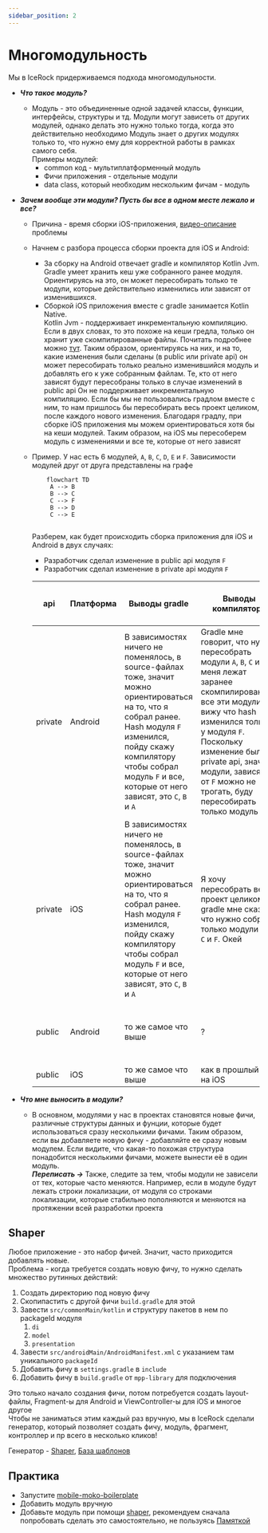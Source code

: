 ```yaml
---
sidebar_position: 2
---
```


# Многомодульность

Мы в IceRock придерживаемся подхода многомодульности. 

- ***Что такое модуль?***
    - Модуль - это объединенные одной задачей классы, функции, интерфейсы, структуры и тд. Модули могут зависеть от других модулей, однако делать это нужно только тогда, когда это действительно необходимо 
      Модуль знает о других модулях только то, что нужно ему для корректной работы в рамках самого себя.  
    Примеры модулей:
      - common код - мультиплатформенный модуль
      - Фичи приложения - отдельные модули
      - data class, который необходим нескольким фичам - модуль

- ***Зачем вообще эти модули? Пусть бы все в одном месте лежало и все?***
  - Причина - время сборки iOS-приложения, [видео-описание](https://youtu.be/kO8RDq6OoV4?t=1429) проблемы
  - Начнем с разбора процесса сборки проекта для iOS и Android:
     - За сборку на Android отвечает gradle и компилятор Kotlin Jvm.
       Gradle умеет хранить кеш уже собранного ранее модуля. Ориентируясь на это, он может пересобирать только те модули, которые действительно изменились или зависят от изменившихся.
     - Сборкой iOS приложения вместе с gradle занимается Kotlin Native.  
       Kotlin Jvm - поддерживает инкрементальную компиляцию. Если в двух словах, то это похоже на кеши гредла, только он хранит уже скомпилированные файлы. Почитать подробнее можно [тут](https://blog.jetbrains.com/kotlin/2020/09/the-dark-secrets-of-fast-compilation-for-kotlin/). Таким образом, ориентируясь на них, и на то, какие изменения были сделаны (в public или private api) он может пересобирать только реально изменившийся модуль и добавлять его к уже собранным файлам. Те, кто от него зависят будут пересобраны только в случае изменений в public api
       Он не поддерживает инкрементальную компиляцию. Если бы мы не пользовались градлом вместе с ним, то нам пришлось бы пересобирать весь проект целиком, после каждого нового изменения. Благодаря градлу, при сборке iOS приложения мы можем ориентироваться хотя бы на кеши модулей. Таким образом, на iOS мы пересоберем модуль с изменениями и все те, которые от него зависят

  - Пример. У нас есть 6 модулей, `A`, `B`, `C`, `D`, `E` и `F`. Зависимости модулей друг от друга представлены на графе
    ```mermaid
        flowchart TD
         A --> B
         B --> C
         C --> F
         B --> D
         C --> E
        
    ```
    Разберем, как будет происходить сборка приложения для iOS и Android в двух случаях:
    - Разработчик сделал изменение в public api модуля `F`
    - Разработчик сделал изменение в private api модуля `F`

    | api | Платформа | Выводы gradle | Выводы компилятора | Какие модули будут собираться | Время сборки |
    |---|---|---|---|---|---|
    | private |	Android | В зависимостях ничего не поменялось, в source-файлах тоже, значит можно ориентироваться на то, что я собрал ранее. Hash модуля `F` изменился, пойду скажу компилятору чтобы собрал модуль `F` и все, которые от него зависят, это `С`, `B` и `A`| Gradle мне говорит, что нужно пересобрать модули `A`, `B`, `C` и `F`. У меня лежат заранее скомпилированные все эти модули, я вижу что hash изменился только у модуля `F`. Поскольку изменение было в private api, значит модули, зависящие от `F` можно не трогать, буду пересобирать только модуль `F`| `F` |быстро   
    | private |	iOS | В зависимостях ничего не поменялось, в source-файлах тоже, значит можно ориентироваться на то, что я собрал ранее. Hash модуля `F` изменился, пойду скажу компилятору чтобы собрал модуль `F` и все, которые от него зависят, это `С`, `B` и `A` | Я хочу пересобрать весь проект целиком, но gradle мне сказал, что нужно собрать только модули `A`, `B`, `C` и `F`. Окей | `A`, `B`, `C`, `F` | медленно
    | public | Android | то же самое что выше | ? | `A`, `B`, `C`, `F` ?  |все равно ведь быстрее чем на iOS |
    | public | iOS | то же самое что выше | как в прошлый раз на iOS | `A`, `B`, `C`, `F` | долго |

- ***Что мне выносить в модули?***
    - В основном, модулями у нас в проектах становятся новые фичи, различные структуры данных и фунции, которые будет использоваться сразу несколькими фичами. Таким образом, если вы добавляете новую фичу - добавляйте ее сразу новым модулем. Если видите, что какая-то похожая структура понадобится несколькими фичами, можете вынести её в один модуль.  
      ***Переписать ->*** Также, следите за тем, чтобы модули не зависели от тех, которые часто меняются. Например, если в модуле будут лежать строки локализации, от модуля со строками локализации, которые стабильно пополняются и меняются на протяжении всей разработки проекта

## Shaper
Любое приложение - это набор фичей. Значит, часто приходится добавлять новые.  
Проблема - когда требуется создать новую фичу, то нужно сделать множество рутинных действий:

1. Создать директорию под новую фичу
1. Скопипастить с другой фичи `build.gradle` для этой
1. Завести `src/commonMain/kotlin` и структуру пакетов в нем по packageId модуля
    1. `di`
    1. `model`
    1. `presentation`
1. Завести `src/androidMain/AndroidManifest.xml` с указанием там уникального `packageId`
1. Добавить фичу в `settings.gradle` в `include`
1. Добавить фичу в `build.gradle` от `mpp-library` для подключения

Это только начало создания фичи, потом потребуется создать layout-файлы, Fragment-ы для Android и ViewController-ы для iOS и многое другое  
Чтобы не заниматься этим каждый раз вручную, мы в IceRock сделали генератор, который позволяет создать фичу, модуль, фрагмент, контроллер и пр всего в несколько кликов!

Генератор - [Shaper](https://github.com/icerockdev/shaper/), [База шаблонов](https://gitlab.icerockdev.com/scl/boilerplate/mobile-shaper-templates)

## Практика
- Запустите [mobile-moko-boilerplate](https://gitlab.icerockdev.com/scl/boilerplate/mobile-moko-boilerplate)
- Добавить модуль вручную
- Добавьте модуль при помощи [shaper](https://github.com/icerockdev/shaper/), рекомендуем сначала попробовать сделать это самостоятельно, не пользуясь [Памяткой](/university/memos/shaper)
